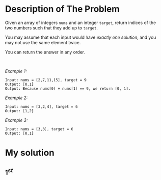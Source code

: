 # Description of The Problem

Given an array of integers `nums` and an integer `target`, return indices of the two numbers such that they add up to `target`.

You may assume that each input would have *exactly one solution*, and you may not use the same element twice.

You can return the answer in any order.

 

*Example 1:*
```
Input: nums = [2,7,11,15], target = 9
Output: [0,1]
Output: Because nums[0] + nums[1] == 9, we return [0, 1].
```

*Example 2:*
```
Input: nums = [3,2,4], target = 6
Output: [1,2]
```

*Example 3:*
```
Input: nums = [3,3], target = 6
Output: [0,1]
```

# My solution
## $1^{st}$
